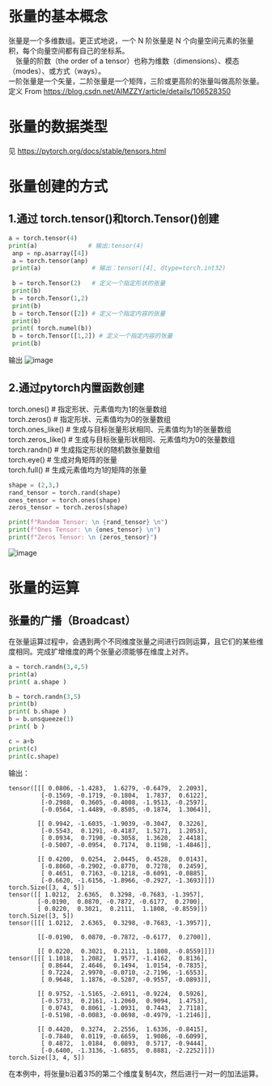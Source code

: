 # 张量的基本概念
 张量是一个多维数组。更正式地说，一个 N 阶张量是 N 个向量空间元素的张量积，每个向量空间都有自己的坐标系。  
 张量的阶数（the order of a tensor）也称为维数（dimensions）、模态（modes）、或方式（ways）。  
 一阶张量是一个矢量，二阶张量是一个矩阵，三阶或更高阶的张量叫做高阶张量。  
 定义 From https://blog.csdn.net/AIMZZY/article/details/106528350   
 
 # 张量的数据类型  
 见 https://pytorch.org/docs/stable/tensors.html
 # 张量创建的方式  
 ## 1.通过 torch.tensor()和torch.Tensor()创建   
```python
a = torch.tensor(4)  
print(a)              # 输出:tensor(4) 
 anp = np.asarray([4])
 a = torch.tensor(anp) 
 print(a)              # 输出：tensor([4], dtype=torch.int32)
 
 b = torch.Tensor(2)   # 定义一个指定形状的张量
 print(b)
 b = torch.Tensor(1,2)
 print(b)
 b = torch.Tensor([2]) # 定义一个指定内容的张量
 print(b)
 print( torch.numel(b))
 b = torch.Tensor([1,2]) # 定义一个指定内容的张量
 print(b)
 ```  
 输出
![image](https://user-images.githubusercontent.com/45502587/181870453-1c7a4c48-dbef-47fc-bb72-2d195cbd7350.png)   
 
 ## 2.通过pytorch内置函数创建  
 torch.ones()  # 指定形状、元素值均为1的张量数组  
 torch.zeros()  # 指定形状、元素值均为0的张量数组  
 torch.ones_like()  # 生成与目标张量形状相同、元素值均为1的张量数组  
 torch.zeros_like()  # 生成与目标张量形状相同、元素值均为0的张量数组  
 torch.randn()  # 生成指定形状的随机数张量数组  
 torch.eye()   # 生成对角矩阵的张量  
 torch.full()  # 生成元素值均为1的矩阵的张量  
 
```python
shape = (2,3,)
rand_tensor = torch.rand(shape)
ones_tensor = torch.ones(shape)
zeros_tensor = torch.zeros(shape)

print(f"Random Tensor: \n {rand_tensor} \n")
print(f"Ones Tensor: \n {ones_tensor} \n")
print(f"Zeros Tensor: \n {zeros_tensor}")
```
![image](https://user-images.githubusercontent.com/45502587/181871238-c0174785-631a-4b1c-9817-ff7c5b6e8bc7.png)  

 
 # 张量的运算  
 ## 张量的广播（Broadcast）  
   在张量运算过程中，会遇到两个不同维度张量之间进行四则运算，且它们的某些维度相同。完成扩增维度的两个张量必须能够在维度上对齐。
   
```python
a = torch.randn(3,4,5)
print(a)
print( a.shape )

b = torch.randn(3,5)
print(b)
print( b.shape )
b = b.unsqueeze(1)
print( b )

c = a+b
print(c)
print(c.shape)
```     
输出：  
```
tensor([[[ 0.0806, -1.4283,  1.6279, -0.6479,  2.2093],
         [-0.1569, -0.1719, -0.1804,  1.7837,  0.6122],
         [-0.2988,  0.3605, -0.4008, -1.9513, -0.2597],
         [-0.0564, -1.4489, -0.8505, -0.1874,  1.3064]],

        [[ 0.9942, -1.6035, -1.9039, -0.3047,  0.3226],
         [-0.5543,  0.1291, -0.4187,  1.5271,  1.2053],
         [ 0.0934,  0.7190, -0.3058,  1.3620,  2.4418],
         [-0.5007, -0.0954,  0.7174,  0.1198, -1.4846]],

        [[ 0.4200,  0.0254,  2.0445,  0.4528,  0.0143],
         [-0.8060, -0.2902, -0.8770,  0.7278,  0.2459],
         [ 0.4651,  0.7163, -0.1218, -0.6091, -0.0885],
         [-0.6620, -1.6156, -1.8966, -0.2927, -1.3693]]])
torch.Size([3, 4, 5])
tensor([[ 1.0212,  2.6365,  0.3298, -0.7683, -1.3957],
        [-0.0190,  0.0870, -0.7872, -0.6177,  0.2700],
        [ 0.0220,  0.3021,  0.2111,  1.1808, -0.8559]])
torch.Size([3, 5])
tensor([[[ 1.0212,  2.6365,  0.3298, -0.7683, -1.3957]],

        [[-0.0190,  0.0870, -0.7872, -0.6177,  0.2700]],

        [[ 0.0220,  0.3021,  0.2111,  1.1808, -0.8559]]])
tensor([[[ 1.1018,  1.2082,  1.9577, -1.4162,  0.8136],
         [ 0.8644,  2.4646,  0.1494,  1.0154, -0.7835],
         [ 0.7224,  2.9970, -0.0710, -2.7196, -1.6553],
         [ 0.9648,  1.1876, -0.5207, -0.9557, -0.0893]],

        [[ 0.9752, -1.5165, -2.6911, -0.9224,  0.5926],
         [-0.5733,  0.2161, -1.2060,  0.9094,  1.4753],
         [ 0.0743,  0.8061, -1.0931,  0.7443,  2.7118],
         [-0.5198, -0.0083, -0.0698, -0.4979, -1.2146]],

        [[ 0.4420,  0.3274,  2.2556,  1.6336, -0.8415],
         [-0.7840,  0.0119, -0.6659,  1.9086, -0.6099],
         [ 0.4872,  1.0184,  0.0893,  0.5717, -0.9444],
         [-0.6400, -1.3136, -1.6855,  0.8881, -2.2252]]])
torch.Size([3, 4, 5])
```  
在本例中，将张量b沿着3*1*5的第二个维度复制4次，然后进行一对一的加法运算。
